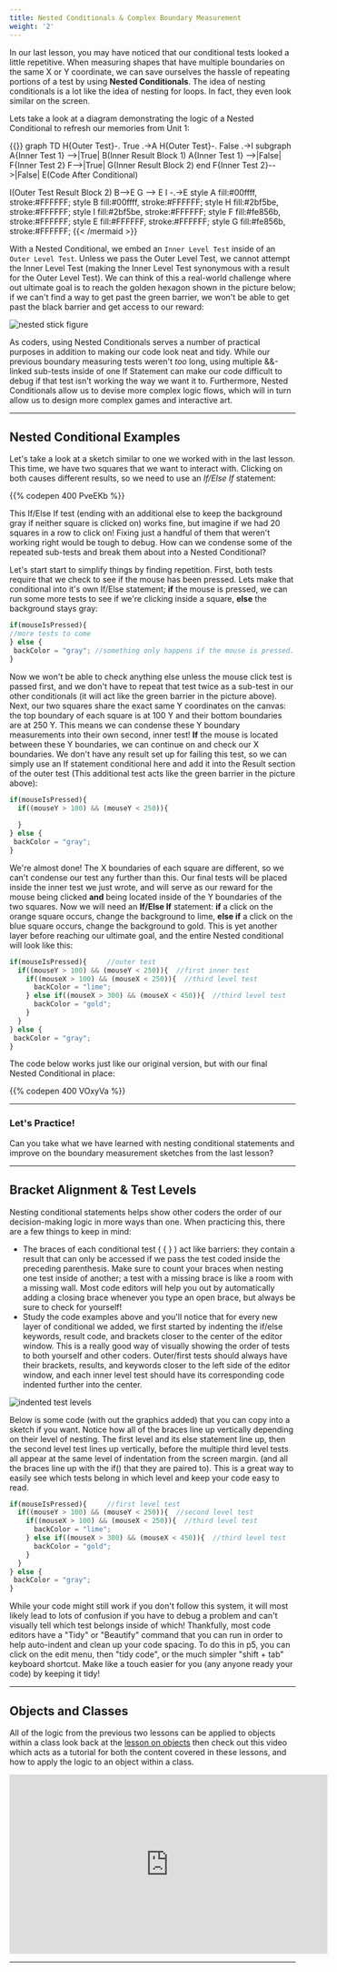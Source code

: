 ```yaml
---
title: Nested Conditionals & Complex Boundary Measurement
weight: '2'
---
```

In our last lesson, you may have noticed that our conditional tests looked a little repetitive. When measuring shapes that have multiple boundaries on the same X or Y coordinate, we can save ourselves the hassle of repeating portions of a test by using **Nested Conditionals**. The idea of nesting conditionals is a lot like the idea of nesting for loops. In fact, they even look similar on the screen.

Lets take a look at a diagram demonstrating the logic of a Nested Conditional to refresh our memories from Unit 1:

{{<mermaid align="center">}}
graph TD
H{Outer Test}-. True .->A
H{Outer Test}-. False .->I
subgraph 
A{Inner Test 1} -->|True| B(Inner Result Block 1)
A{Inner Test 1} -->|False| F{Inner Test 2}
F-->|True| G(Inner Result Block 2)
end
F{Inner Test 2}-->|False| E(Code After Conditional)

I(Outer Test Result Block 2)
B-->E
G --> E
I -.->E
style A fill:#00ffff, stroke:#FFFFFF;
style B fill:#00ffff, stroke:#FFFFFF;
style H fill:#2bf5be, stroke:#FFFFFF;
style I fill:#2bf5be, stroke:#FFFFFF;
style F fill:#fe856b, stroke:#FFFFFF;
style E fill:#FFFFFF, stroke:#FFFFFF;
style G fill:#fe856b, stroke:#FFFFFF;
{{< /mermaid >}}

With a Nested Conditional, we embed an `Inner Level Test` inside of an `Outer Level Test`. Unless we pass the Outer Level Test, we cannot attempt the Inner Level Test (making the Inner Level Test synonymous with a result for the Outer Level Test). We can think of this a real-world challenge where out ultimate goal is to reach the golden hexagon shown in the picture below; if we can't find a way to get past the green barrier, we won't be able to get past the black barrier and get access to our reward:

![nested stick figure](/images/uploads/nested_test_explanation.png)

As coders, using Nested Conditionals serves a number of practical purposes in addition to making our code look neat and tidy. While our previous boundary measuring tests weren't _too_ long, using multiple &&-linked sub-tests inside of one If Statement can make our code difficult to debug if that test isn't working the way we want it to. Furthermore, Nested Conditionals allow us to devise more complex logic flows, which will in turn allow us to design more complex  games and interactive art.

---

## Nested Conditional Examples

Let's take a look at a sketch similar to one we worked with in the last lesson. This time, we have two squares that we want to interact with. Clicking on both causes different results, so we need to use an *_If/Else If_* statement: 

{{% codepen 400 PveEKb %}}

This If/Else If test (ending with an additional else to keep the background gray if neither square is clicked on) works fine, but imagine if we had 20 squares in a row to click on! Fixing just a handful of them that weren't working right would be tough to debug. How can we condense some of the repeated sub-tests and break them about into a Nested Conditional?

Let's start start to simplify things by finding repetition. First, both tests require that we check to see if the mouse has been pressed. Lets make that conditional into it's own If/Else statement; **if** the mouse is pressed, we can run some more tests to see if we're clicking inside a square, **else** the background stays gray:

```javascript
if(mouseIsPressed){
//more tests to come
} else {
 backColor = "gray"; //something only happens if the mouse is pressed.
}
```

Now we won't be able to check anything else unless the mouse click test is passed first, and we don't have to repeat that test twice as a sub-test in our other conditionals (it will act like the green barrier in the picture above). Next, our two squares share the exact same Y coordinates on the canvas: the top boundary of each square is at 100 Y and their bottom boundaries are at 250 Y. This means we can condense these Y boundary measurements into their own second, inner test! **If** the mouse is located between these Y boundaries, we can continue on and check our X boundaries. We don't have any result set up for failing this test, so we can simply use an If statement conditional here and add it into the Result section of the outer test (This additional test acts like the green barrier in the picture above):

```javascript
if(mouseIsPressed){     
  if((mouseY > 100) && (mouseY < 250)){ 
              
  }
} else {
 backColor = "gray";
}
```

 We're almost done! The X boundaries of each square are different, so we can't condense our test any further than this. Our final tests will be placed inside the inner test we just wrote, and will serve as our reward for the mouse being clicked **and** being located inside of the Y boundaries of the two squares. Now we will need an **If/Else If** statement: **if** a click on the orange square occurs, change the background to lime, **else if** a click on the blue square occurs, change the background to gold. This is yet another layer before reaching our ultimate goal, and the entire Nested conditional will look like this:

```javascript
if(mouseIsPressed){     //outer test 
  if((mouseY > 100) && (mouseY < 250)){  //first inner test
    if((mouseX > 100) && (mouseX < 250)){  //third level test    
      backColor = "lime";
    } else if((mouseX > 300) && (mouseX < 450)){  //third level test      
      backColor = "gold";    
    }  
  }
} else {
 backColor = "gray";
}
```

The code below works just like our original version, but with our final Nested Conditional in place:

{{% codepen 400 VOxyVa %}}

---

### Let's Practice!

Can you take what we have learned with nesting conditional statements and improve on the boundary measurement  sketches from the last lesson?

---

## Bracket Alignment & Test Levels

Nesting conditional statements helps show other coders the order of our decision-making logic in more ways than one. When practicing this, there are a few things to keep in mind:

* The braces of each conditional test ( { } ) act like barriers: they contain a result that can only be accessed if we pass the test coded inside the preceding parenthesis. Make sure to count your braces when nesting one test inside of another; a test with a missing brace is like a room with a missing wall. Most code editors will help you out by automatically adding a closing brace whenever you type an open brace, but always be sure to check for yourself!
* Study the code examples above and you'll notice that for every new layer of conditional we added, we first started by indenting the if/else keywords, result code, and brackets closer to the center of the editor window. This is a really good way of visually showing the order of tests to both yourself and other coders. Outer/first tests should always have their brackets, results, and keywords closer to the left side of the editor window, and each inner level test should have its corresponding code indented further into the center.

![indented test levels](/images/uploads/test_indent_picture.png)

Below is some code (with out the graphics added) that you can copy into a sketch if you want. Notice how all of the braces line up vertically depending on their level of nesting. The first level and its else statement line up, then the second level test lines up vertically, before the multiple third level tests all appear at the same level of indentation from the screen margin. (and all the braces line up with the if() that they are paired to). This is a great way to easily see which tests belong in which level and keep your code easy to read.

```javascript
if(mouseIsPressed){     //first level test 
  if((mouseY > 100) && (mouseY < 250)){  //second level test
    if((mouseX > 100) && (mouseX < 250)){  //third level test    
      backColor = "lime";
    } else if((mouseX > 300) && (mouseX < 450)){  //third level test      
      backColor = "gold";    
    }  
  }
} else {
 backColor = "gray";
}
```
  
While your code might still work if you don't follow this system, it will most likely lead to lots of confusion if you have to debug a problem and can't visually tell which test belongs inside of which! Thankfully, most code editors have a "Tidy" or "Beautify" command that you can run in order to help auto-indent and clean up your code spacing. To do this in p5, you can click on the edit menu, then "tidy code", or the much simpler "shift + tab" keyboard shortcut. Make like a touch easier for you (any anyone ready your code) by keeping it tidy!

---

## Objects and Classes

All of the logic from the previous two lessons can be applied to objects within a class look back at the [lesson on objects](https://pdm.lsupathways.org/1_introtocoding/3_reuseitwithmodularcode/2_lesson_2/) then check out this video which acts as a tutorial for both the content covered in these lessons, and how to apply the logic to an object within a class.

<iframe width="560" height="315" src="https://www.youtube.com/embed/Ypx8rypBYs8" frameborder="0" allow="accelerometer; autoplay; clipboard-write; encrypted-media; gyroscope; picture-in-picture" allowfullscreen></iframe>

---
